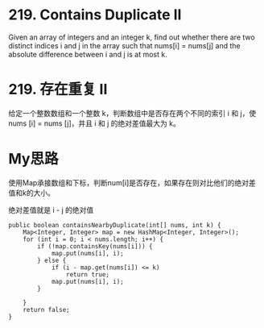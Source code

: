 # 219. Contains Duplicate II
Given an array of integers and an integer k, find out whether there are two distinct indices i and j in the array such that nums[i] = nums[j] and the absolute difference between i and j is at most k.

# 219. 存在重复 II
给定一个整数数组和一个整数 k，判断数组中是否存在两个不同的索引 i 和 j，使 nums [i] = nums [j]，并且 i 和 j 的绝对差值最大为 k。

# My思路
使用Map承接数组和下标，判断num[i]是否存在，如果存在则对比他们的绝对差值和k的大小。

绝对差值就是 i - j 的绝对值
```
public boolean containsNearbyDuplicate(int[] nums, int k) {
    Map<Integer, Integer> map = new HashMap<Integer, Integer>();
    for (int i = 0; i < nums.length; i++) {
        if (!map.containsKey(nums[i])) {
            map.put(nums[i], i);
        } else {
            if (i - map.get(nums[i]) <= k)
                return true;
            map.put(nums[i], i);
        }

    }
    return false;
}
```
